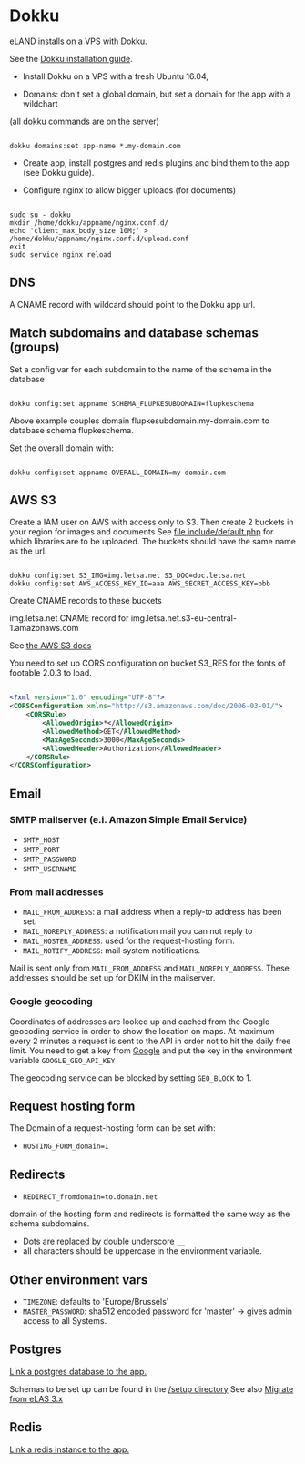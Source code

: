 # Dokku

eLAND installs on a VPS with Dokku.

See the [Dokku installation guide](http://dokku.viewdocs.io/dokku/getting-started/installation).

* Install Dokku on a VPS with a fresh Ubuntu 16.04,

* Domains: don't set a global domain, but set a domain for the app with a wildchart

(all dokku commands are on the server)

```shell

dokku domains:set app-name *.my-domain.com

```

* Create app, install postgres and redis plugins and bind them to the app (see Dokku guide).

* Configure nginx to allow bigger uploads (for documents)

```shell

sudo su - dokku
mkdir /home/dokku/appname/nginx.conf.d/
echo 'client_max_body_size 10M;' > /home/dokku/appname/nginx.conf.d/upload.conf
exit
sudo service nginx reload

```

## DNS

A CNAME record with wildcard should point to the Dokku app url.

## Match subdomains and database schemas (groups)

Set a config var for each subdomain to the name of the schema in the database

```shell

dokku config:set appname SCHEMA_FLUPKESUBDOMAIN=flupkeschema

```

Above example couples domain flupkesubdomain.my-domain.com to database schema flupkeschema.

Set the overall domain with:

```shell

dokku config:set appname OVERALL_DOMAIN=my-domain.com

```

## AWS S3

Create a IAM user on AWS with access only to S3. Then create 2 buckets in your region for images and documents
See [file include/default.php](includes/default.php) for which libraries are to be uploaded.
The buckets should have the same name as the url.

```shell

dokku config:set S3_IMG=img.letsa.net S3_DOC=doc.letsa.net
dokku config:set AWS_ACCESS_KEY_ID=aaa AWS_SECRET_ACCESS_KEY=bbb

```

Create CNAME records to these buckets

img.letsa.net CNAME record for img.letsa.net.s3-eu-central-1.amazonaws.com

See [the AWS S3 docs](http://docs.aws.amazon.com/AmazonS3/latest/dev/VirtualHosting.html)

You need to set up CORS configuration on bucket S3_RES for the fonts of footable 2.0.3 to load.

```xml

<?xml version="1.0" encoding="UTF-8"?>
<CORSConfiguration xmlns="http://s3.amazonaws.com/doc/2006-03-01/">
    <CORSRule>
        <AllowedOrigin>*</AllowedOrigin>
        <AllowedMethod>GET</AllowedMethod>
        <MaxAgeSeconds>3000</MaxAgeSeconds>
        <AllowedHeader>Authorization</AllowedHeader>
    </CORSRule>
</CORSConfiguration>

```

## Email

### SMTP mailserver (e.i. Amazon Simple Email Service)

* `SMTP_HOST`
* `SMTP_PORT`
* `SMTP_PASSWORD`
* `SMTP_USERNAME`

### From mail addresses

* `MAIL_FROM_ADDRESS`: a mail address when a reply-to address has been set.
* `MAIL_NOREPLY_ADDRESS`: a notification mail you can not reply to
* `MAIL_HOSTER_ADDRESS`: used for the request-hosting form.
* `MAIL_NOTIFY_ADDRESS`: mail system notifications.

Mail is sent only from `MAIL_FROM_ADDRESS` and `MAIL_NOREPLY_ADDRESS`.
These addresses should be set up for DKIM in the mailserver.

### Google geocoding

Coordinates of addresses are looked up and cached from the Google geocoding service in order to show the location on maps. At maximum every 2 minutes a request is sent to the API in order not to hit the daily free limit. You need to get a key from [Google](https://developers.google.com/maps/documentation/geocoding/intro)
and put the key in the environment variable `GOOGLE_GEO_API_KEY`

The geocoding service can be blocked by setting `GEO_BLOCK` to 1.

## Request hosting form

The Domain of a request-hosting form can be set with:

* `HOSTING_FORM_domain=1`

## Redirects

* `REDIRECT_fromdomain=to.domain.net`

domain of the hosting form and redirects is formatted the same way as the schema subdomains.

* Dots are replaced by double underscore `__`
* all characters should be uppercase in the environment variable.

## Other environment vars

* `TIMEZONE`: defaults to 'Europe/Brussels'
* `MASTER_PASSWORD`: sha512 encoded password for 'master' -> gives admin access to all Systems.

## Postgres

[Link a postgres database to the app.](https://github.com/dokku/dokku-postgres)

Schemas to be set up can be found in the [/setup directory](https://github.com/eeemarv/eland/tree/master/setup)
See also [Migrate from eLAS 3.x](migrate-from-elas-3.md)

## Redis

[Link a redis instance to the app.](https://github.com/dokku/dokku-redis)
